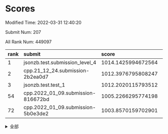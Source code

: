 # Scores

Modified Time: 2022-03-31 12:40:20

Submit Num: 207

All Rank Num: 449097

| rank |               submit               |       score        |       sigma        | pk_num |
| :--- | :--------------------------------- | :----------------- | :----------------- | :----- |
| 1    | jsonzb.test.submission_level_4     | 1014.1425994672564 | 0.8358476690668469 | 8680   |
| 2    | cpp.21_12_24.submission-2b2ea0d7   | 1012.3976795808247 | 0.7728558149366564 | 8682   |
| 3    | jsonzb.test.test_1                 | 1012.2020115793512 | 0.8002607532851586 | 8678   |
| 54   | cpp.2022_01_09.submission-816672bd | 1005.2266295774198 | 0.7127292788220833 | 8677   |
| 72   | cpp.2022_01_09.submission-5b0e3de2 | 1003.8570159702901 | 0.7152539769461839 | 8675   |


<details>
<summary>全部</summary>

| rank |                 submit                 |       score        |       sigma        | pk_num |
| :--- | :------------------------------------- | :----------------- | :----------------- | :----- |
| 1    | jsonzb.test.submission_level_4         | 1014.1425994672564 | 0.8358476690668469 | 8680   |
| 2    | cpp.21_12_24.submission-2b2ea0d7       | 1012.3976795808247 | 0.7728558149366564 | 8682   |
| 3    | jsonzb.test.test_1                     | 1012.2020115793512 | 0.8002607532851586 | 8678   |
| 4    | gobigger.level_3.submission_level_3_21 | 1011.3220340127572 | 0.7853240123493075 | 8675   |
| 5    | gobigger.level_3.submission_level_3_39 | 1011.3036802918208 | 0.7948415107808328 | 8678   |
| 6    | gobigger.level_3.submission_level_3_0  | 1011.2812865354506 | 0.7595978906530497 | 8684   |
| 7    | gobigger.level_3.submission_level_3_12 | 1010.9632036750365 | 0.7661634103014681 | 8682   |
| 8    | gobigger.level_3.submission_level_3_9  | 1010.9622953427312 | 0.7867163080676389 | 8678   |
| 9    | gobigger.level_3.submission_level_3_29 | 1010.7648888256548 | 0.7709486099321059 | 8678   |
| 10   | gobigger.level_3.submission_level_3_4  | 1010.7442334149923 | 0.7692909477616463 | 8672   |
| 11   | gobigger.level_3.submission_level_3_15 | 1010.7271097541969 | 0.7634293977004041 | 8677   |
| 12   | gobigger.level_3.submission_level_3_31 | 1010.6761545680755 | 0.7601629000327003 | 8678   |
| 13   | gobigger.level_3.submission_level_3_30 | 1010.6559839316453 | 0.7435409234451982 | 8675   |
| 14   | gobigger.level_3.submission_level_3_36 | 1010.5063346592433 | 0.7685895514918881 | 8675   |
| 15   | gobigger.level_3.submission_level_3_32 | 1010.4749258377092 | 0.7601599307496474 | 8682   |
| 16   | gobigger.level_3.submission_level_3_40 | 1010.3800902980558 | 0.7474436747929541 | 8685   |
| 17   | gobigger.level_3.submission_level_3_3  | 1010.3773494246503 | 0.7599732730076242 | 8683   |
| 18   | gobigger.level_3.submission_level_3_18 | 1010.3728265912691 | 0.7479299997353939 | 8680   |
| 19   | gobigger.level_3.submission_level_3_26 | 1010.303033161424  | 0.7499490164255896 | 8679   |
| 20   | gobigger.level_3.submission_level_3_22 | 1010.1133150216117 | 0.7676944508918813 | 8679   |
| 21   | gobigger.level_3.submission_level_3_43 | 1010.101002534285  | 0.7684094704275983 | 8680   |
| 22   | gobigger.level_3.submission_level_3_47 | 1009.9938876943845 | 0.7620891512505087 | 8685   |
| 23   | gobigger.level_3.submission_level_3_37 | 1009.9785295804938 | 0.7614891901906182 | 8675   |
| 24   | gobigger.level_3.submission_level_3_20 | 1009.9750710830081 | 0.7553394163488807 | 8678   |
| 25   | gobigger.level_3.submission_level_3_2  | 1009.9328992912383 | 0.7354174893674387 | 8672   |
| 26   | gobigger.level_3.submission_level_3_38 | 1009.8968422408045 | 0.7623987888555487 | 8682   |
| 27   | gobigger.level_3.submission_level_3_19 | 1009.8962541458136 | 0.7515679650538647 | 8673   |
| 28   | gobigger.level_3.submission_level_3_17 | 1009.885657129105  | 0.7627845106024355 | 8679   |
| 29   | gobigger.level_3.submission_level_3_49 | 1009.8821152881835 | 0.77003846778521   | 8676   |
| 30   | gobigger.level_3.submission_level_3_46 | 1009.8231758119986 | 0.7713321930879429 | 8681   |
| 31   | gobigger.level_3.submission_level_3_34 | 1009.8063955958382 | 0.755733817994578  | 8677   |
| 32   | gobigger.level_3.submission_level_3_45 | 1009.796231058061  | 0.7597259484302549 | 8682   |
| 33   | gobigger.level_3.submission_level_3_35 | 1009.7263426489825 | 0.7533194617350042 | 8677   |
| 34   | gobigger.level_3.submission_level_3_27 | 1009.6946239421856 | 0.7551215429617385 | 8675   |
| 35   | gobigger.level_3.submission_level_3_24 | 1009.6667825833014 | 0.7412710641829491 | 8676   |
| 36   | gobigger.level_3.submission_level_3_1  | 1009.614970012496  | 0.7456432778027609 | 8676   |
| 37   | gobigger.level_3.submission_level_3_42 | 1009.5839807807847 | 0.7541852769622612 | 8679   |
| 38   | gobigger.level_3.submission_level_3_16 | 1009.4337511592324 | 0.7559817902302065 | 8682   |
| 39   | gobigger.level_3.submission_level_3_13 | 1009.4304099410629 | 0.7393934926148141 | 8678   |
| 40   | gobigger.level_3.submission_level_3_48 | 1009.4151524953052 | 0.7574516027893042 | 8678   |
| 41   | gobigger.level_3.submission_level_3_5  | 1009.4060479110153 | 0.7475112088496287 | 8675   |
| 42   | gobigger.level_3.submission_level_3_6  | 1009.404857371908  | 0.7434676349229467 | 8679   |
| 43   | gobigger.level_3.submission_level_3_41 | 1009.3689520084989 | 0.7475611818341307 | 8674   |
| 44   | gobigger.level_3.submission_level_3_44 | 1009.2704223351177 | 0.7349271525852697 | 8673   |
| 45   | gobigger.level_3.submission_level_3_33 | 1009.2413938008945 | 0.7437040157840715 | 8673   |
| 46   | gobigger.level_3.submission_level_3_23 | 1009.1267477526211 | 0.7438007599249187 | 8678   |
| 47   | gobigger.level_3.submission_level_3_11 | 1009.0629455853709 | 0.7332775320548975 | 8679   |
| 48   | gobigger.level_3.submission_level_3_10 | 1008.9845137523029 | 0.7436845617430249 | 8672   |
| 49   | gobigger.level_3.submission_level_3_7  | 1008.8983752476877 | 0.7466680416504939 | 8676   |
| 50   | gobigger.level_3.submission_level_3_14 | 1008.8926285477618 | 0.7493897003148875 | 8682   |
| 51   | gobigger.level_3.submission_level_3_28 | 1008.8245577334185 | 0.755871032789313  | 8676   |
| 52   | gobigger.level_3.submission_level_3_25 | 1008.6970682808771 | 0.7453030263902306 | 8680   |
| 53   | gobigger.level_3.submission_level_3_8  | 1008.4630760845437 | 0.7413215515169095 | 8672   |
| 54   | cpp.2022_01_09.submission-816672bd     | 1005.2266295774198 | 0.7127292788220833 | 8677   |
| 55   | gobigger.level_1.submission_level_1_0  | 1005.0276357207129 | 0.712585666172709  | 8681   |
| 56   | gobigger.level_1.submission_level_1_35 | 1004.9253246418803 | 0.7138071917526122 | 8684   |
| 57   | gobigger.level_1.submission_level_1_4  | 1004.4645775024275 | 0.72605438096673   | 8681   |
| 58   | gobigger.level_1.submission_level_1_38 | 1004.4126920886838 | 0.7168983898376798 | 8683   |
| 59   | gobigger.level_1.submission_level_1_31 | 1004.3202131810203 | 0.7245544833185136 | 8678   |
| 60   | gobigger.level_1.submission_level_1_7  | 1004.3101708538064 | 0.7120453827054276 | 8681   |
| 61   | gobigger.level_1.submission_level_1_24 | 1004.2912742848309 | 0.7300435467309716 | 8679   |
| 62   | gobigger.level_1.submission_level_1_42 | 1004.2656935346816 | 0.7114496335313799 | 8679   |
| 63   | gobigger.level_1.submission_level_1_26 | 1004.2031829287555 | 0.7050929755429615 | 8684   |
| 64   | gobigger.level_1.submission_level_1_47 | 1004.157648418913  | 0.7284113853293069 | 8680   |
| 65   | gobigger.level_1.submission_level_1_48 | 1004.093294927335  | 0.7136349696697888 | 8680   |
| 66   | gobigger.level_1.submission_level_1_21 | 1004.0889728523348 | 0.716783506921199  | 8682   |
| 67   | gobigger.level_1.submission_level_1_5  | 1004.0680152970378 | 0.7165673372011713 | 8678   |
| 68   | gobigger.level_1.submission_level_1_20 | 1004.0636692935365 | 0.7084475041534721 | 8680   |
| 69   | gobigger.level_1.submission_level_1_10 | 1003.8907818887753 | 0.7163466218271356 | 8681   |
| 70   | gobigger.level_1.submission_level_1_39 | 1003.8821415539471 | 0.7200761720705116 | 8678   |
| 71   | gobigger.level_1.submission_level_1_12 | 1003.8603885898567 | 0.7090103569294278 | 8680   |
| 72   | cpp.2022_01_09.submission-5b0e3de2     | 1003.8570159702901 | 0.7152539769461839 | 8675   |
| 73   | gobigger.level_1.submission_level_1_33 | 1003.8385218477897 | 0.7083594107833261 | 8681   |
| 74   | gobigger.level_1.submission_level_1_30 | 1003.8373027255245 | 0.7154190852556922 | 8671   |
| 75   | gobigger.level_1.submission_level_1_16 | 1003.8372936601573 | 0.7117530705081151 | 8683   |
| 76   | gobigger.level_1.submission_level_1_40 | 1003.8352842793975 | 0.7147362899532431 | 8680   |
| 77   | gobigger.level_1.submission_level_1_43 | 1003.7996965746663 | 0.7213334670765993 | 8683   |
| 78   | gobigger.level_1.submission_level_1_36 | 1003.6873141587786 | 0.7266666133897464 | 8675   |
| 79   | gobigger.level_1.submission_level_1_6  | 1003.5809169580463 | 0.7078815558886841 | 8682   |
| 80   | gobigger.level_1.submission_level_1_14 | 1003.5342676819694 | 0.7213915496171572 | 8687   |
| 81   | gobigger.level_1.submission_level_1_3  | 1003.5219449356182 | 0.7042903855587402 | 8676   |
| 82   | gobigger.level_1.submission_level_1_41 | 1003.4470717541524 | 0.7174910692070899 | 8676   |
| 83   | gobigger.level_1.submission_level_1_32 | 1003.4027539371656 | 0.7047941823206983 | 8676   |
| 84   | gobigger.level_1.submission_level_1_17 | 1003.3688841647382 | 0.7230703932399639 | 8680   |
| 85   | gobigger.level_1.submission_level_1_11 | 1003.3202626313969 | 0.7160029898605319 | 8671   |
| 86   | gobigger.level_1.submission_level_1_44 | 1003.2505188429935 | 0.7227319336526321 | 8670   |
| 87   | gobigger.level_1.submission_level_1_19 | 1003.1570297690741 | 0.7240694743311723 | 8678   |
| 88   | gobigger.level_1.submission_level_1_18 | 1003.0916220739407 | 0.7127282835101579 | 8680   |
| 89   | gobigger.level_1.submission_level_1_46 | 1003.0234959454502 | 0.7173894944365091 | 8681   |
| 90   | gobigger.level_1.submission_level_1_22 | 1003.0096777970077 | 0.7266975456003197 | 8680   |
| 91   | gobigger.level_1.submission_level_1_27 | 1002.9396866369909 | 0.7094091680842691 | 8677   |
| 92   | gobigger.level_1.submission_level_1_1  | 1002.891023593238  | 0.7147922211646387 | 8683   |
| 93   | gobigger.level_1.submission_level_1_29 | 1002.8472537898266 | 0.7134865721190441 | 8682   |
| 94   | gobigger.level_1.submission_level_1_49 | 1002.8043684119615 | 0.7118929632818193 | 8681   |
| 95   | gobigger.level_1.submission_level_1_23 | 1002.8029924734758 | 0.7268165265901668 | 8679   |
| 96   | gobigger.level_1.submission_level_1_45 | 1002.7914429445706 | 0.7109083215556857 | 8682   |
| 97   | gobigger.level_1.submission_level_1_28 | 1002.7658048437826 | 0.7164764084251102 | 8681   |
| 98   | gobigger.level_1.submission_level_1_9  | 1002.6739267592112 | 0.7262534962012775 | 8680   |
| 99   | gobigger.level_1.submission_level_1_8  | 1002.5242699022905 | 0.7216109342755381 | 8679   |
| 100  | gobigger.level_1.submission_level_1_15 | 1002.5046614860626 | 0.7147744508575152 | 8672   |
| 101  | gobigger.level_1.submission_level_1_25 | 1002.3207902909868 | 0.7035405836763874 | 8680   |
| 102  | gobigger.level_1.submission_level_1_13 | 1002.287478830185  | 0.7088688112995338 | 8680   |
| 103  | gobigger.level_1.submission_level_1_2  | 1001.921609171804  | 0.7075211322948717 | 8684   |
| 104  | gobigger.level_1.submission_level_1_34 | 1001.907414796765  | 0.7250848522111969 | 8678   |
| 105  | gobigger.level_1.submission_level_1_37 | 1001.7529544362371 | 0.7083694888713901 | 8679   |
| 106  | gobigger.random.submission_random_22   | 998.6825608302244  | 0.7053604996014864 | 8681   |
| 107  | gobigger.random.submission_random_12   | 997.976383369729   | 0.7046744400352941 | 8678   |
| 108  | gobigger.random.submission_random_43   | 997.3428466752514  | 0.7148898257892348 | 8682   |
| 109  | gobigger.random.submission_random_15   | 997.3359248872191  | 0.6915533524664117 | 8677   |
| 110  | gobigger.random.submission_random_21   | 996.7957354812912  | 0.7157724908606705 | 8678   |
| 111  | gobigger.random.submission_random_47   | 996.7824431908411  | 0.7147724718802358 | 8679   |
| 112  | gobigger.random.submission_random_1    | 996.7233859215447  | 0.7096326212026065 | 8671   |
| 113  | gobigger.random.submission_random_38   | 996.7185764915541  | 0.7141081094997395 | 8679   |
| 114  | gobigger.random.submission_random_48   | 996.7099609646696  | 0.7133890221247386 | 8684   |
| 115  | gobigger.random.submission_random_39   | 996.6847424200856  | 0.7059300830542793 | 8674   |
| 116  | gobigger.random.submission_random_2    | 996.673375084649   | 0.7052793679031046 | 8674   |
| 117  | gobigger.random.submission_random_42   | 996.6351162442941  | 0.7062124048059231 | 8681   |
| 118  | gobigger.random.submission_random_25   | 996.5562356658792  | 0.7097200178003028 | 8674   |
| 119  | gobigger.random.submission_random_7    | 996.392996702209   | 0.7054859115656902 | 8676   |
| 120  | gobigger.random.submission_random_34   | 996.3720806851226  | 0.703379070905186  | 8680   |
| 121  | gobigger.random.submission_random_4    | 996.3431905924107  | 0.700211956704292  | 8679   |
| 122  | gobigger.random.submission_random_3    | 996.2405736150357  | 0.7153717259106525 | 8678   |
| 123  | gobigger.random.submission_random_19   | 996.2378494045898  | 0.7216672657507436 | 8679   |
| 124  | gobigger.random.submission_random_13   | 996.0910209109236  | 0.7074891669348599 | 8675   |
| 125  | gobigger.random.submission_random_37   | 996.0578551485927  | 0.7194385430124489 | 8678   |
| 126  | gobigger.random.submission_random_29   | 996.0477875557257  | 0.7069962593915335 | 8674   |
| 127  | gobigger.random.submission_random_20   | 996.0405610686323  | 0.7086364113821279 | 8676   |
| 128  | gobigger.random.submission_random_9    | 996.0172499376541  | 0.7101183879194978 | 8686   |
| 129  | gobigger.random.submission_random_28   | 996.0050280542423  | 0.7038860872141026 | 8680   |
| 130  | gobigger.random.submission_random_32   | 995.8758782319328  | 0.7191536589963767 | 8676   |
| 131  | gobigger.random.submission_random_31   | 995.7774378230764  | 0.7240060418383379 | 8676   |
| 132  | gobigger.random.submission_random_23   | 995.7515812356853  | 0.7131524439482407 | 8681   |
| 133  | gobigger.random.submission_random_26   | 995.7465928569553  | 0.7191200018537328 | 8673   |
| 134  | gobigger.random.submission_random_16   | 995.7352861554036  | 0.7172298821721755 | 8680   |
| 135  | gobigger.random.submission_random_41   | 995.7345477136025  | 0.7135625892049264 | 8678   |
| 136  | gobigger.random.submission_random_27   | 995.6874177186992  | 0.7114298869391354 | 8678   |
| 137  | gobigger.random.submission_random_0    | 995.6834477104735  | 0.6974169873531204 | 8676   |
| 138  | gobigger.random.submission_random_40   | 995.6230966383652  | 0.7140654165305131 | 8673   |
| 139  | gobigger.random.submission_random_11   | 995.6172436996374  | 0.7045700203170002 | 8676   |
| 140  | gobigger.random.submission_random_5    | 995.6164571131292  | 0.7211415530479299 | 8680   |
| 141  | gobigger.random.submission_random_30   | 995.6139218459246  | 0.718948407310218  | 8678   |
| 142  | gobigger.random.submission_random_35   | 995.5901905005404  | 0.7036240431629109 | 8680   |
| 143  | gobigger.random.submission_random_10   | 995.5797937983771  | 0.708451008324761  | 8678   |
| 144  | gobigger.random.submission_random_36   | 995.5456816766591  | 0.7118008897708102 | 8677   |
| 145  | gobigger.random.submission_random_46   | 995.4850574634897  | 0.715320796047666  | 8671   |
| 146  | gobigger.random.submission_random_18   | 995.4514820414655  | 0.7078622034885337 | 8679   |
| 147  | gobigger.random.submission_random_8    | 995.4334888564347  | 0.7296684105599095 | 8680   |
| 148  | gobigger.random.submission_random_49   | 995.3312713050155  | 0.7125824717046172 | 8678   |
| 149  | gobigger.random.submission_random_24   | 995.2745945941509  | 0.7284193096960985 | 8675   |
| 150  | gobigger.random.submission_random_45   | 995.2528196232066  | 0.7084918948580706 | 8676   |
| 151  | gobigger.random.submission_random_33   | 995.2427396790421  | 0.7287070870673465 | 8687   |
| 152  | gobigger.random.submission_random_17   | 995.1929426022161  | 0.712496984695843  | 8676   |
| 153  | gobigger.random.submission_random_6    | 995.1605566012164  | 0.7389016490768741 | 8675   |
| 154  | gobigger.random.submission_random_44   | 995.159633687095   | 0.715768706638222  | 8677   |
| 155  | gobigger.random.submission_random_14   | 995.1426883909833  | 0.7273458870821494 | 8678   |
| 156  | gobigger.level_2.submission_level_2_24 | 993.8117480220423  | 0.7386843502090097 | 8676   |
| 157  | gobigger.level_2.submission_level_2_22 | 993.7922284168544  | 0.7523327944292436 | 8681   |
| 158  | gobigger.level_2.submission_level_2_18 | 993.5004210457406  | 0.7396111145074648 | 8676   |
| 159  | gobigger.level_2.submission_level_2_11 | 993.3764259313072  | 0.7295071323050387 | 8675   |
| 160  | gobigger.level_2.submission_level_2_17 | 993.3131731131716  | 0.7356423839698624 | 8680   |
| 161  | gobigger.level_2.submission_level_2_20 | 993.1144761073226  | 0.7315063243137657 | 8676   |
| 162  | gobigger.level_2.submission_level_2_33 | 992.8740247861532  | 0.7238674969376578 | 8672   |
| 163  | gobigger.level_2.submission_level_2_19 | 992.6931435689277  | 0.7490159565157126 | 8676   |
| 164  | gobigger.level_2.submission_level_2_49 | 992.6929083543977  | 0.7505080060298809 | 8676   |
| 165  | gobigger.level_2.submission_level_2_21 | 992.6782931520352  | 0.7287024400406813 | 8675   |
| 166  | gobigger.level_2.submission_level_2_47 | 992.6517918743427  | 0.7382721948796933 | 8682   |
| 167  | gobigger.level_2.submission_level_2_45 | 992.5894215815956  | 0.7445362847292379 | 8676   |
| 168  | gobigger.level_2.submission_level_2_8  | 992.4181803416918  | 0.7468153073621422 | 8678   |
| 169  | gobigger.level_2.submission_level_2_4  | 992.2916509200352  | 0.7560812123109897 | 8677   |
| 170  | gobigger.level_2.submission_level_2_48 | 992.2855694954827  | 0.7470288604832502 | 8676   |
| 171  | gobigger.level_2.submission_level_2_44 | 992.2199652930414  | 0.7294371598714623 | 8675   |
| 172  | gobigger.level_2.submission_level_2_40 | 992.2090967536395  | 0.7445751183684178 | 8680   |
| 173  | gobigger.level_2.submission_level_2_5  | 992.1896299351017  | 0.7703427580994359 | 8679   |
| 174  | gobigger.level_2.submission_level_2_1  | 992.187893548311   | 0.7318849814860826 | 8678   |
| 175  | gobigger.level_2.submission_level_2_34 | 992.1656565352075  | 0.7446368728275152 | 8678   |
| 176  | gobigger.level_2.submission_level_2_28 | 992.146630895057   | 0.7465756158809087 | 8679   |
| 177  | gobigger.level_2.submission_level_2_26 | 992.1399478161314  | 0.7408800985104597 | 8682   |
| 178  | gobigger.level_2.submission_level_2_30 | 992.1262839191469  | 0.7463212772521219 | 8681   |
| 179  | gobigger.level_2.submission_level_2_36 | 992.1116587502491  | 0.7535116149015159 | 8676   |
| 180  | gobigger.level_2.submission_level_2_27 | 992.1108009889701  | 0.7530481508263495 | 8681   |
| 181  | gobigger.level_2.submission_level_2_16 | 992.0984298338927  | 0.7395084245506535 | 8681   |
| 182  | gobigger.level_2.submission_level_2_25 | 992.0792230890607  | 0.7671752052064807 | 8678   |
| 183  | gobigger.level_2.submission_level_2_3  | 992.0380228202903  | 0.728399274788875  | 8679   |
| 184  | gobigger.level_2.submission_level_2_23 | 992.0266519141624  | 0.7518466262064534 | 8681   |
| 185  | gobigger.level_2.submission_level_2_46 | 991.931971392401   | 0.7435233148732936 | 8682   |
| 186  | gobigger.level_2.submission_level_2_39 | 991.9146497191413  | 0.7660064266439875 | 8680   |
| 187  | gobigger.level_2.submission_level_2_6  | 991.8923041102341  | 0.7419878388098116 | 8678   |
| 188  | gobigger.level_2.submission_level_2_14 | 991.8165774758036  | 0.7554060066839353 | 8679   |
| 189  | gobigger.level_2.submission_level_2_2  | 991.7377591415916  | 0.7513501822019677 | 8677   |
| 190  | gobigger.level_2.submission_level_2_15 | 991.7184841008633  | 0.7374114818246077 | 8673   |
| 191  | gobigger.level_2.submission_level_2_32 | 991.6755757429395  | 0.7501470717563752 | 8678   |
| 192  | gobigger.level_2.submission_level_2_42 | 991.6244920094574  | 0.7565886566681261 | 8681   |
| 193  | gobigger.level_2.submission_level_2_31 | 991.549697466708   | 0.7627553140925913 | 8679   |
| 194  | gobigger.level_2.submission_level_2_9  | 991.4770364691394  | 0.7446503947962896 | 8679   |
| 195  | gobigger.level_2.submission_level_2_13 | 991.4748008461372  | 0.7507342683562281 | 8674   |
| 196  | gobigger.level_2.submission_level_2_12 | 991.3661395345305  | 0.7681801647352592 | 8676   |
| 197  | gobigger.level_2.submission_level_2_41 | 991.1327331680136  | 0.7623469934332443 | 8682   |
| 198  | gobigger.level_2.submission_level_2_7  | 991.0012758141921  | 0.7665017910894999 | 8677   |
| 199  | gobigger.level_2.submission_level_2_10 | 990.8005136852157  | 0.7509853242630813 | 8676   |
| 200  | gobigger.level_2.submission_level_2_0  | 990.7643402404125  | 0.7625111660893821 | 8684   |
| 201  | gobigger.level_2.submission_level_2_38 | 990.5479238274152  | 0.7827357329855542 | 8677   |
| 202  | gobigger.level_2.submission_level_2_43 | 990.5038138354796  | 0.7830765508719205 | 8671   |
| 203  | gobigger.level_2.submission_level_2_29 | 990.403215194086   | 0.7802595872653142 | 8676   |
| 204  | gobigger.level_2.submission_level_2_35 | 990.3397271267637  | 0.7973451998750756 | 8680   |
| 205  | gobigger.level_2.submission_level_2_37 | 990.1801447968749  | 0.7722727564149506 | 8676   |
| 206  | gobigger.none.submission_none_0        | 978.270823588731   | 1.2581888285847789 | 8677   |
| 207  | gobigger.none.submission_none_1        | 975.8333132627132  | 1.5017934715891177 | 8676   |

</details>